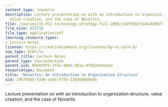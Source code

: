 ```yaml
---
content_type: resource
description: Lecture presentation on with an introduction to organization structure,
  value creation, and the case of Novartis.
file: /courses/15-912-technology-strategy-fall-2008/14bf93b5fa46a5eb575511d260809ebb_lec_05.pdf
file_size: 253710
file_type: application/pdf
learning_resource_types:
- Lecture Notes
license: https://creativecommons.org/licenses/by-nc-sa/4.0/
ocw_type: OCWFile
parent_title: Lecture Notes
parent_type: CourseSection
parent_uid: 09ebf9f5-7f5a-d06e-d51a-df0b2be9ad5d
resourcetype: Document
title: 'Novartis: An Introduction to Organization Structure'
uid: 14bf93b5-fa46-a5eb-5755-11d260809ebb
---
```

Lecture presentation on with an introduction to organization structure, value creation, and the case of Novartis.